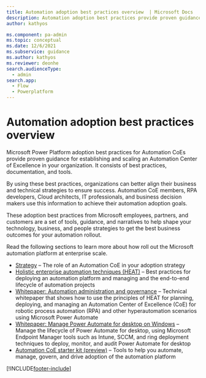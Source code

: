 ```yaml
---
title: Automation adoption best practices overview  | Microsoft Docs
description: Automation adoption best practices provide proven guidance for establishing and scaling an Automation Center of Excellence in your organization. 
author: kathyos

ms.component: pa-admin
ms.topic: conceptual
ms.date: 12/6/2021
ms.subservice: guidance
ms.author: kathyos
ms.reviewer: deonhe
search.audienceType: 
  - admin
search.app: 
  - Flow
  - Powerplatform
---
```

# Automation adoption best practices overview

Microsoft Power Platform adoption best practices for Automation CoEs provide proven guidance for establishing and scaling an Automation Center of Excellence in your organization. It consists of best practices, documentation, and tools.

By using these best practices, organizations can better align their business and technical strategies to ensure success. Automation CoE members, RPA developers, Cloud architects, IT professionals, and business decision makers use this information to achieve their automation adoption goals.

These adoption best practices from Microsoft employees, partners, and customers are a set of tools, guidance, and narratives to help shape your technology, business, and people strategies to get the best business outcomes for your automation rollout. 

Read the following sections to learn more about how roll out the Microsoft automation platform at enterprise scale.

- [Strategy](strategy.md) – The role of an Automation CoE in your adoption strategy
- [Holistic enterprise automation techniques (HEAT)](heat.md) – Best practices for deploying an automation platform and managing and the end-to-end lifecycle of automation projects
- [Whitepaper: Automation administration and governance](automation-admin-gov.md) – Technical whitepaper that shows how to use the principles of HEAT for planning, deploying, and managing an Automation Center of Excellence (CoE) for robotic process automation (RPA) and other hyperautomation scenarios using Microsoft Power Automate
- [Whitepaper: Manage Power Automate for desktop on Windows](manage-pad-on-windows.md) – Manage the lifecycle of Power Automate for desktop, using Microsoft Endpoint Manager tools such as Intune, SCCM, and ring deployment techniques to deploy, monitor, and audit Power Automate for desktop
- [Automation CoE starter kit (preview)](automation-coe-starter-kit.md) – Tools to help you automate, manage, govern, and drive adoption of the automation platform

[!INCLUDE[footer-include](../../includes/footer-banner.md)]
